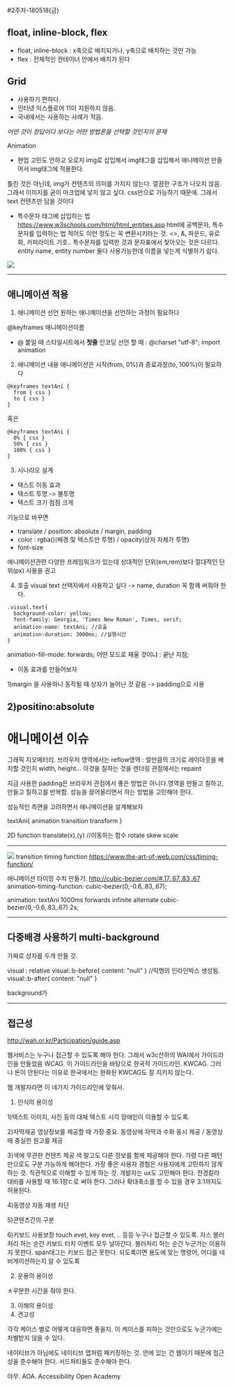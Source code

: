 #2주차-180518(금)

## float, inline-block, flex
- float, inline-block : x축으로 배치되거나, y축으로 배치하는 것만 가능
- flex : 전체적인 컨테이너 안에서 배치가 된다

## Grid
- 사용하기 편하다.
- 인터넷 익스플로어 11이 지원하지 않음.
- 국내에서는 사용하는 사례가 적음. 

_어떤 것이 정답이다 보다는 어떤 방법론을 선택할 것인지의 문제_

Animation

* 현업
고민도 안하고 오로지 img로 삽입해서 img태그를 삽입해서 애니메이션 만들어서 img태그에 적용한다.

틀린 것은 아닌데, img가 컨텐츠의 의미를 가지지 않는다. 깔끔한 구조가 나오지 않음. 그래서 이미지를 굳이 마크업에 넣지 않고 싶다. css만으로 가능하기 때문에. 그래서 text 컨텐츠만 담을 것이다

* 특수문자 태그에 삽입하는 법
https://www.w3schools.com/html/html_entities.asp
html에 공백문자, 특수문자를 입력하는 법
적어도 이런 정도는 꼭 변환시키라는 것. <>, &, 파운드, 유로화, 카피라이트 기호..
특수문자를 입력한 것과 문자표에서 찾아오는 것은 다르다. entity name, entity number 둘다 사용가능한데 이름을 넣는게 식별하기 쉽다. 

![](../2HTML_CSS_김데레사/images/visual_markup.001.jpeg)

---
## 애니메이션 적용

1. 애니메이션 선언
원하는 애니메이션을 선언하는 과정이 필요하다 

@keyframes 애니메이션이름

* @ 붙일 때
스타일시트에서 **첫줄** 인코딩 선언 할 때 : @charset "utf-8";
import
animation


2. 애니메이션 내용
애니메이션은 시작(from, 0%)과 종료과정(to, 100%)이 필요하다
```
@keyframes textAni {
  from { css }
  to { css }
}
```
혹은 
```
@keyframes textAni {
  0% { css }
  50% { css }
  100% { css }
}
```


3. 시나리오 설계

- 텍스트 이동 효과
- 텍스트 투명 -> 불투명
- 텍스트 크기 점점 크게

기능으로 바꾸면

- translate / position: absolute / margin, padding
- color : rgba()(배경 및 텍스트만 투명) / opacity(상자 자체가 투명)
- font-size

애니메이션관련 다양한 프레임워크가 있는데 상대적인 단위(em,rem)보다 절대적인 단위(px) 사용을 권고


4. 호출
visual text 선택자에서 사용하고 싶다 -> name, duration 꼭 함께 써줘야 한다. 
```
.visual.text{
  background-color: yellow;
  font-family: Georgia, 'Times New Roman', Times, serif;
  animation-name: textAni; //호출
  animation-duration: 3000ms; //실행시간
}
```
animation-fill-mode: forwards;
어떤 모드로 채울 것이냐 : 끝난 지점;

* 이동 효과를 만들어보자

1)margin 을 사용하니 동작될 때 상자가 늘어난 것 같음 -> padding으로 사용

2)positino:absolute 
---
# 애니메이션 이슈

그래픽 지오메터리. 브라우저 영역에서는 reflow영역 : 얼만큼의 크기로 레이아웃을 배치할 것인지
width, height... 
이것을 칠하는 것을 렌더링 관점에서는 repaint

지금 사용한 padding은 브라우저 관점에서 좋은 방법은 아니다.영역을 만들고 칠하고, 만들고 칠하고를 반복함. 성능을 끌어올리면서 하는 방법을 고민해야 한다.

성능적인 측면을 고려하면서 애니메이션을 설계해보자

textAni{
  animation
  transition
  transform
}

2D function
translate(x),(y) //이동하는 함수
rotate
skew
scale


---
![](../2HTML_CSS_김데레사/images/timing.jpeg)
transition timing function
https://www.the-art-of-web.com/css/timing-function/


애니메이션 타이밍 수치 만들기.
http://cubic-bezier.com/#.17,.67,.83,.67
animation-timing-function: cubic-bezier(0,-0.6,.83,.67);


  animation: textAni 1000ms forwards infinite alternate cubic-bezier(0,-0.6,.83,.67) 2s;

---
## 다중배경 사용하기 multi-background

가짜로 상자를 두개 만들 것.

visual : relative
visual::b-before{
  content: "null"
} //익명의 인라인박스 생성됨. 
visual::b-after{
  content: "null"
}

background가 

---
## 접근성

http://wah.or.kr/Participation/guide.asp

웹서비스는 누구나 접근할 수 있도록 해야 한다. 그래서 w3c산하의 WAI에서 가이드라인을 만들었음 WCAG. 이 가이드라인을 바탕으로 한국적 가이드라인. KWCAG. 그러나 돈이 안된다는 이유로 한국에서는 완화된 KWCAG도 잘 지키지 않는다.

웹 개발자라면 이 네가지 가이드라인에 맞춰서.


1. 인식의 용이성

1)텍스트 이미지, 사진 등의 대체 텍스트
시각 장애인이 이용할 수 있도록.

2)자막제공
영상정보를 제공할 때 가장 중요. 동영상에 자막과 수화 동시 제공 / 동영상에 충실한 원고를 제공

3)색에 무관한 컨텐츠 제공
색 말고도 다른 정보를 함께 제공해야 한다. 가령 다른 패턴만으로도 구분 가능하게 해야한다. 가장 좋은 사용자 경험은 사용자에게 고민하지 않게 하는 것. 직관적으로 이해할 수 있게 하는 것. 개발자는 ux도 고민해야 한다.
전경칼라 대비를 사용할 때 16:1정ㄷ로 써야 한다. 그러나 확대축소를 할 수 있을 경우 3:1까지도 허용된다.

4)동영상 자동 재생 차단

5)콘텐츠간의 구분

6)키보드 사용보장
touch evet, key evet, .. 등등 누구나 접근할 수 있도록.
자스 블러처리 하는 순간 키보드 터치 이벤트 모두 날아간다. 블러처리 하는 순간 누군가는 이용하지 못한다. span태그는 키보드 접근 못한다. 되도록이면 용도에 맞는 명령어, 어디를 네비게이션하는지 알 수 있도록


2. 운용의 용이성

ㅊ우분한 시간을 줘야 한다. 

3. 이해의 용이성
4. 견고성

각각 케이스 별로 어떻게 대응하면 좋을지.
이 케이스를 피하는 것만으로도 누군가에는 차별받지 않을 수 있다. 

네이티브가 아님에도 네이티브 앱처럼 패키징하는 것. 
안에 있는 건 웹이기 때문에 접근성을 준수해야 한다.
서드파티들도 준수해야 한다. 

야무. AOA. Accessibility Open Academy